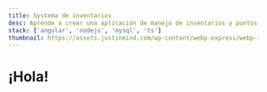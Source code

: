 ```yaml
---
title: Systema de inventarios
desc: Aprende a crear una aplicación de manejo de inventarios y puntos de ventas con Node.js, Typescript, MySQL y Angular! te guiaré paso a paso a través del proceso de crear una aplicación completa desde cero hasta producción.
stack: ['angular', 'nodejs', 'mysql', 'ts']
thumbnail: https://assets.justinmind.com/wp-content/webp-express/webp-images/uploads/2020/02/youtube-channel-status-dashboard-justinmind.png.webp
---
```


# ¡Hola!

